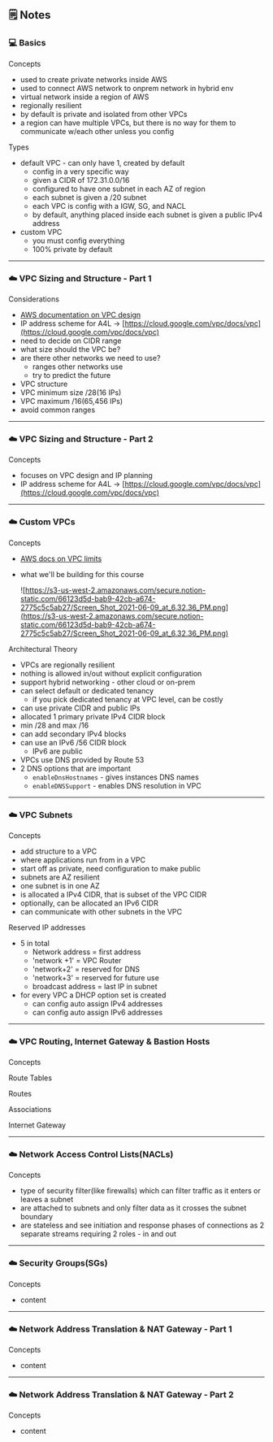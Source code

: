 ## 🗒️  Notes

### 💻  **Basics**

Concepts

- used to create private networks inside AWS
- used to connect AWS network to onprem network in hybrid env
- virtual network inside a region of AWS
- regionally resilient
- by default is private and isolated from other VPCs
- a region can have multiple VPCs, but there is no way for them to communicate w/each other unless you config

Types

- default VPC - can only have 1, created by default
    - config in a very specific way
    - given a CIDR of 172.31.0.0/16
    - configured to have one subnet in each AZ of region
    - each subnet is given a /20 subnet
    - each VPC is config with a IGW, SG, and NACL
    - by default, anything placed inside each subnet is given a public IPv4 address
- custom VPC
    - you must config everything
    - 100% private by default

---

### ☁️ VPC Sizing and Structure - Part 1

Considerations

- [AWS documentation on VPC design](https://aws.amazon.com/answers/networking/aws-single-vpc-design/)
- IP address scheme for A4L → [https://cloud.google.com/vpc/docs/vpc](https://cloud.google.com/vpc/docs/vpc)
- need to decide on CIDR range
- what size should the VPC be?
- are there other networks we need to use?
    - ranges other networks use
    - try to predict the future
- VPC structure
- VPC minimum size /28(16 IPs)
- VPC maximum /16(65,456 IPs)
- avoid common ranges

---

### ☁️ VPC Sizing and Structure - Part 2

Concepts

- focuses on VPC design and IP planning
- IP address scheme for A4L → [https://cloud.google.com/vpc/docs/vpc](https://cloud.google.com/vpc/docs/vpc)

---

### ☁️ Custom VPCs

Concepts

- [AWS docs on VPC limits](https://docs.aws.amazon.com/vpc/latest/userguide/amazon-vpc-limits.html)
- what we'll be building for this course

    ![https://s3-us-west-2.amazonaws.com/secure.notion-static.com/66123d5d-bab9-42cb-a674-2775c5c5ab27/Screen_Shot_2021-06-09_at_6.32.36_PM.png](https://s3-us-west-2.amazonaws.com/secure.notion-static.com/66123d5d-bab9-42cb-a674-2775c5c5ab27/Screen_Shot_2021-06-09_at_6.32.36_PM.png)

Architectural Theory

- VPCs are regionally resilient
- nothing is allowed in/out without explicit configuration
- support hybrid networking - other cloud or on-prem
- can select default or dedicated tenancy
    - if you pick dedicated tenancy at VPC level, can be costly
- can use private CIDR and public IPs
- allocated 1 primary private IPv4 CIDR block
- min /28 and max /16
- can add secondary IPv4 blocks
- can use an IPv6 /56 CIDR block
    - IPv6 are public
- VPCs use DNS provided by Route 53
- 2 DNS options that are important
    - `enableDnsHostnames` - gives instances DNS names
    - `enableDNSSupport` - enables DNS resolution in VPC

---

### ☁️ VPC Subnets

Concepts

- add structure to a VPC
- where applications run from in a VPC
- start off as private, need configuration to make public
- subnets are AZ resilient
- one subnet is in one AZ
- is allocated a IPv4 CIDR, that is subset of the VPC CIDR
- optionally, can be allocated an IPv6 CIDR
- can communicate with other subnets in the VPC

Reserved IP addresses

- 5 in total
    - Network address = first address
    - 'network +1' = VPC Router
    - 'network+2' = reserved for DNS
    - 'network+3' = reserved for future use
    - broadcast address = last IP in subnet
- for every VPC a DHCP option set is created
    - can config auto assign IPv4 addresses
    - can config auto assign IPv6 addresses

---

### ☁️ VPC Routing, Internet Gateway & Bastion Hosts

Concepts

Route Tables

Routes

Associations

Internet Gateway

---

### ☁️ Network Access Control Lists(NACLs)

Concepts

- type of security filter(like firewalls) which can filter traffic as it enters or leaves a subnet
- are attached to subnets and only filter data as it crosses the subnet boundary
- are stateless and see initiation and response phases of connections as 2 separate streams requiring 2 roles - in and out

---

### ☁️ Security Groups(SGs)

Concepts

- content

---

### ☁️ Network Address Translation & NAT Gateway - Part 1

Concepts

- content

---

### ☁️ Network Address Translation & NAT Gateway - Part 2

Concepts

- content